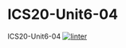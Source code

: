 # ICS20-Unit6-04
ICS20-Unit6-04
[![linter](https://github.com/TemirlanAmerzhan/ICS20-Unit6-04/workflows/linter/badge.svg)](https://github.com/marketplace/actions/super-linter)
